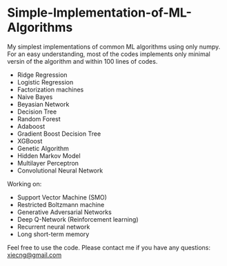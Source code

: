 # Simple-Implementation-of-ML-Algorithms
My simplest implementations of common ML algorithms using only numpy.
For an easy understanding, most of the codes implements only minimal versin of the algorithm and within 100 lines of codes.

* Ridge Regression
* Logistic Regression
* Factorization machines
* Naive Bayes
* Beyasian Network
* Decision Tree
* Random Forest
* Adaboost
* Gradient Boost Decision Tree
* XGBoost
* Genetic Algorithm
* Hidden Markov Model
* Multilayer Perceptron
* Convolutional Neural Network

Working on:
* Support Vector Machine (SMO)
* Restricted Boltzmann machine
* Generative Adversarial Networks
* Deep Q-Network (Reinforcement learning)
* Recurrent neural network
* Long short-term memory

Feel free to use the code. Please contact me if you have any questions: xiecng@gmail.com